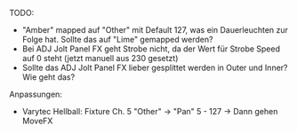 TODO:
- "Amber" mapped auf "Other" mit Default 127, was ein Dauerleuchten zur Folge hat. Sollte das auf "Lime" gemapped werden?
- Bei ADJ Jolt Panel FX geht Strobe nicht, da der Wert für Strobe Speed auf 0 steht (jetzt manuell aus 230 gesetzt)
- Sollte das ADJ Jolt Panel FX lieber gesplittet werden in Outer und Inner? Wie geht das?

Anpassungen:
- Varytec Hellball: Fixture Ch. 5 "Other" -> "Pan" 5 - 127  -> Dann gehen MoveFX

